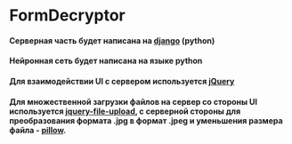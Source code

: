 # FormDecryptor


#### Серверная часть будет написана на [django](https://github.com/django/django) (python)
#### Нейронная сеть будет написана на языке python
#### Для взаимодействии UI с сервером используется [jQuery](https://github.com/jquery/jquery)
#### Для множественной загрузки файлов на сервер со стороны UI используется [jquery-file-upload](https://github.com/blueimp/jQuery-File-Upload), с серверной стороны для преобразования формата .jpg в формат .jpeg и уменьшения размера файла - [pillow](https://github.com/python-pillow/Pillow).
